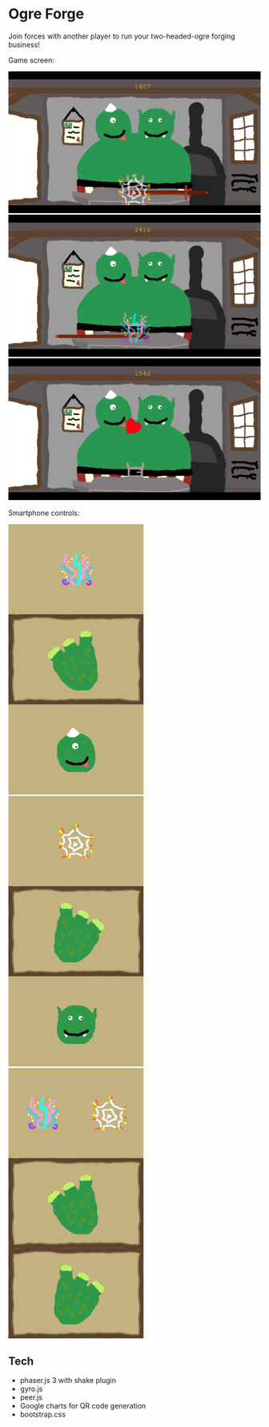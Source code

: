 # Ogre Forge

Join forces with another player to run your two-headed-ogre forging business!

Game screen:

![Bash](screenshots/screen1.png)
![use magic](screenshots/screen2.png)
![and gain gold repairing things](screenshots/screen3.png)

Smartphone controls:

![Player 1 controls](screenshots/p1_controls.png)
![Player 2 controls](screenshots/p2_controls.png)
![Single-player controls](screenshots/ps_controls.png)

## Tech

* phaser.js 3 with shake plugin
* gyro.js
* peer.js
* Google charts for QR code generation
* bootstrap.css
